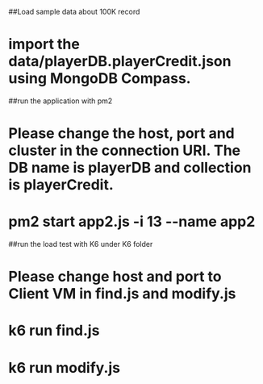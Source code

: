 ##Load sample data about 100K record

# import the data/playerDB.playerCredit.json using MongoDB Compass.

##run the application with pm2

# Please change the host, port and cluster in the connection URI.   The DB name is playerDB and collection is playerCredit. 

# pm2 start app2.js -i 13 --name app2

##run the load test with K6 under K6 folder

# Please change host and port to Client VM in find.js and modify.js 

# k6 run find.js

# k6 run modify.js
